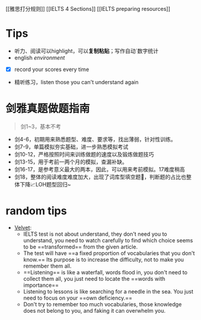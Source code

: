 [[雅思打分规则]]
[[IELTS 4 Sections]]
[[IELTS preparing resources]]



# Tips

- 听力、阅读可以highlight，可以**复制粘贴**；写作自动`数字统计
- english *environment*
- [x] record your scores every time
- 精听练习，listen those you can't understand again



# 剑雅真题做题指南

> 剑1~3，基本不考  
- 剑4-6，初期用来熟悉题型、难度、要求等，找出薄弱，针对性训练。  
- 剑7-9，单篇模拟夯实基础，进一步熟悉模拟考试
- 剑10-12，严格按照时间来训练做题的速度以及锻炼做题技巧
- 剑13-15，用于考前一两个月的模拟，查漏补缺。  
- 剑16-17，是参考意义最大的两本，因此，可以用来考前模拟。17难度稍高
- 剑18，整体的阅读难度难度加大，出现了词库型填空题🔎，判断题的占比也整体下降📈LOH题型回归~



# random tips

- [Velvet](https://www.bilibili.com/video/BV1qV4y127Pm/?spm_id_from=333.788.recommend_more_video.0&vd_source=9505a9577fbcd778e1c0c181a66cd146): 
	- IELTS test is not about understand, they don't need you to understand, you need to watch carefully to find which choice seems to be ==transformed== from the given article.
	- The test will have ==a fixed proportion of vocabularies that you don't know.== Its purpose is to increase the difficulty, not to make you remember them all.
	- ==Listening== is like a waterfall, words flood in, you don't need to collect them all, you just need to locate the ==words with importance==
	- Listening to lessons is like searching for a needle in the sea. You just need to focus on your ==own deficiency.==
	- Don't try to remember too much vocabularies, those knowledge does not belong to you, and faking it can overwhelm you.
